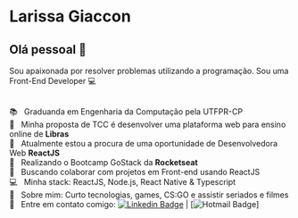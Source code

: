 # Larissa Giaccon

## Olá pessoal 👋
Sou apaixonada por resolver problemas utilizando a programação.
Sou uma Front-End Developer :computer:

  <br/> :books:  &nbsp; Graduanda em Engenharia da Computação pela UTFPR-CP
  <br/>:scroll:  &nbsp; Minha proposta de TCC é desenvolver uma plataforma web para ensino online de **Libras**
  <br/>:office:  &nbsp; Atualmente estou a procura de uma oportunidade de Desenvolvedora Web **ReactJS**
  <br/>:rocket:  &nbsp; Realizando o Bootcamp GoStack da **Rocketseat**
  <br/>:purple_heart: &nbsp; Buscando colaborar com projetos em Front-end usando ReactJS
  <br/>:computer: &nbsp; Minha stack: ReactJS, Node.js, React Native & Typescript
  <br/> 💬  &nbsp; Sobre mim: Curto tecnologias, games, CS:GO e assistir seriados e filmes
  <br/> :email: &nbsp; Entre em contato comigo: [![Linkedin Badge](https://img.shields.io/badge/-LarissaGiaccon-blue?style=flat-square&logo=Linkedin&logoColor=white&link=https://www.linkedin.com/in/tgmarinho/)](https://www.linkedin.com/in/larissagiaccon) 
| 
[![Hotmail Badge](https://img.shields.io/badge/-larissa_souz@hotmail.com-0078D4?style=flat-square&amp;logo=microsoft-outlook&amp;logoColor=white&amp;link=mailto:larissa_souz@hotmail.com)]


